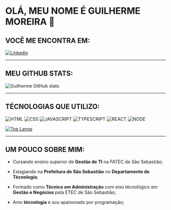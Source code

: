 # **OLÁ, MEU NOME É GUILHERME MOREIRA 🚀**

## **VOCÊ ME ENCONTRA EM:**

[![Linkedin](https://img.shields.io/badge/LinkedIn-0077B5?style=for-the-badge&logo=linkedin&logoColor=white)](https://www.linkedin.com/in/guilherme-moreira-857714259/)

___

## **MEU GITHUB STATS:**

![Guilherme GitHub stats](https://github-readme-stats.vercel.app/api?username=prado-gmp&show_icons=true&theme=tokyonight)
___

## **TÉCNOLOGIAS QUE UTILIZO:**

![HTML](https://img.shields.io/badge/HTML5-E34F26?style=for-the-badge&logo=html5&logoColor=white) ![CSS](https://img.shields.io/badge/CSS3-1572B6?style=for-the-badge&logo=css3&logoColor=white) ![JAVASCRIPT](https://img.shields.io/badge/JavaScript-F7DF1E?style=for-the-badge&logo=javascript&logoColor=black) ![TYPESCRIPT](https://img.shields.io/badge/TypeScript-007ACC?style=for-the-badge&logo=typescript&logoColor=white
) ![REACT](https://img.shields.io/badge/React-20232A?style=for-the-badge&logo=react&logoColor=61DAFB) ![NODE](https://img.shields.io/badge/Node.js-43853D?style=for-the-badge&logo=node.js&logoColor=white
) 

[![Top Langs](https://github-readme-stats.vercel.app/api/top-langs/?username=prado-gmp&layout=compact)](https://github.com/prado-gmp/github-readme-stats)
___

## **UM POUCO SOBRE MIM:**
 - Cursando ensino superior de **Gestão de TI** na FATEC de São Sebastião;

 - Estagiando na **Prefeitura de São Sebastião** no **Departamento de Técnologia**;

 - Formado como **Técnico em Administração** com eixo técnológico em **Gestão e Negócios** pela ETEC de São Sebastião;

 - Amo **técnologia** e sou apaixonado por programação;
